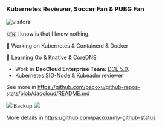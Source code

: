 ### Kubernetes Reviewer, Soccer Fan & PUBG Fan
![visitors](https://visitor-badge.glitch.me/badge?page_id=pacoxu.pacoxu&left_color=green&right_color=red)
 
 🇨🇳 I know is that I know nothing. 
 
 🔭 Working on Kubernetes & Containerd & Docker
 
 🌱 Learning Go & Knative & CoreDNS

- Work in **DaoCloud Enterprise Team**: [DCE 5.0](https://www.daocloud.io/dce_5.0).
- Kubernetes SIG-Node & Kubeadm reviewer


See more in https://github.com/pacoxu/github-repos-stats/blob/daocloud/README.md
<!--START_SECTION:github_repos-->

 

<a href="https://pacoxu.wordpress.com/">
  <img align="left" src="https://github-readme-stats.vercel.app/api?username=pacoxu&show_icons=true" />
</a>

Backup ![](https://komarev.com/ghpvc/?username=pacoxu)

More details in https://github.com/pacoxu/my-github-status
